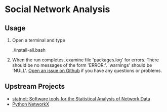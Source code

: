 # Social Network Analysis

## Usage

1. Open a terminal and type

	./install-all.bash

2. When the run completes, examine file 'packages.log' for errors. There should be no messages of the form 'ERROR:'. 'warnings' should be 'NULL'. [Open an issue on Github](https://github.com/znmeb/Computational-Journalism-Publishers-Workbench/issues/new) if you have any questions or problems.

## Upstream Projects
* [statnet: Software tools for the Statistical Analysis of Network Data](http://cran.r-project.org/web/packages/statnet/index.html)
* [Python NetworkX](http://networkx.github.com/)
